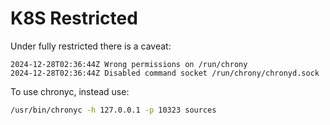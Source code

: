 # K8S Restricted

Under fully restricted there is a caveat:

```log
2024-12-28T02:36:44Z Wrong permissions on /run/chrony
2024-12-28T02:36:44Z Disabled command socket /run/chrony/chronyd.sock
```

To use chronyc, instead use:

```bash
/usr/bin/chronyc -h 127.0.0.1 -p 10323 sources
```